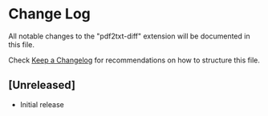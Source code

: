 # Change Log

All notable changes to the "pdf2txt-diff" extension will be documented in this file.

Check [Keep a Changelog](http://keepachangelog.com/) for recommendations on how to structure this file.

## [Unreleased]

- Initial release